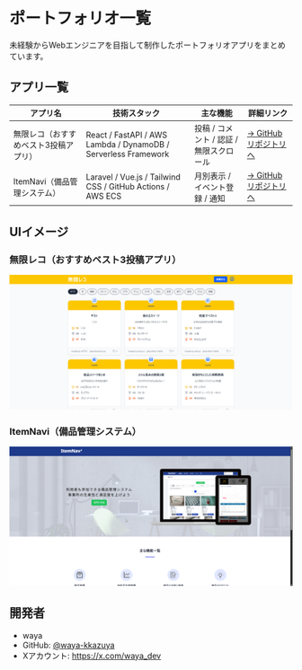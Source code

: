 # ポートフォリオ一覧

未経験からWebエンジニアを目指して制作したポートフォリオアプリをまとめています。  


##  アプリ一覧

| アプリ名 | 技術スタック | 主な機能 | 詳細リンク |
|----------|----------------------------|--------------------------|-------------------------------------------|
| 無限レコ（おすすめベスト3投稿アプリ） | React / FastAPI / AWS Lambda / DynamoDB / Serverless Framework | 投稿 / コメント / 認証 / 無限スクロール | [→ GitHubリポジトリへ](https://github.com/yourname/infinite-reco-portfolio) |
| ItemNavi（備品管理システム） | Laravel / Vue.js / Tailwind CSS / GitHub Actions / AWS ECS | 月別表示 / イベント登録 / 通知 | [→ GitHubリポジトリへ](https://github.com/waya-kkazuya/EMS) |


## UIイメージ

### 無限レコ（おすすめベスト3投稿アプリ）


![無限レコ](./public/images/mugen_reco_image.png)


### ItemNavi（備品管理システム）

![ItemNavi](./public/images/itemnavi_image.png)


## 開発者
- waya
- GitHub: [@waya-kkazuya](https://github.com/waya-kkazuya)
- Xアカウント: https://x.com/waya_dev
